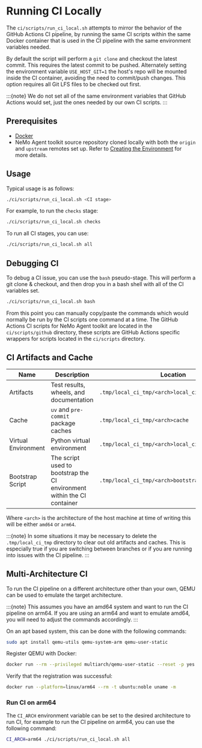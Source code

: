 <!--
    SPDX-FileCopyrightText: Copyright (c) 2025, NVIDIA CORPORATION & AFFILIATES. All rights reserved.
    SPDX-License-Identifier: Apache-2.0

    Licensed under the Apache License, Version 2.0 (the "License");
    you may not use this file except in compliance with the License.
    You may obtain a copy of the License at

    http://www.apache.org/licenses/LICENSE-2.0

    Unless required by applicable law or agreed to in writing, software
    distributed under the License is distributed on an "AS IS" BASIS,
    WITHOUT WARRANTIES OR CONDITIONS OF ANY KIND, either express or implied.
    See the License for the specific language governing permissions and
    limitations under the License.
-->

# Running CI Locally

The `ci/scripts/run_ci_local.sh` attempts to mirror the behavior of the GitHub Actions CI pipeline, by running the same CI scripts within the same Docker container that is used in the CI pipeline with the same environment variables needed.

By default the script will perform a `git clone` and checkout the latest commit. This requires the latest commit to be pushed. Alternately setting the environment variable `USE_HOST_GIT=1` the host's repo will be mounted inside the CI container, avoiding the need to commit/push changes. This option requires all Git LFS files to be checked out first.

:::{note}
We do not set all of the same environment variables that GitHub Actions would set, just the ones needed by our own CI scripts.
:::

## Prerequisites
- [Docker](https://docs.docker.com/get-docker/)
- NeMo Agent toolkit source repository cloned locally with both the `origin` and `upstream` remotes set up. Refer to [Creating the Environment](./contributing.md#creating-the-environment) for more details.

## Usage
Typical usage is as follows:
```bash
./ci/scripts/run_ci_local.sh <CI stage>
```

For example, to run the `checks` stage:
```bash
./ci/scripts/run_ci_local.sh checks
```

To run all CI stages, you can use:
```bash
./ci/scripts/run_ci_local.sh all
```

## Debugging CI

To debug a CI issue, you can use the `bash` pseudo-stage. This will perform a git clone & checkout, and then drop you in a bash shell with all of the CI variables set.
```bash
./ci/scripts/run_ci_local.sh bash
```

From this point you can manually copy/paste the commands which would normally be run by the CI scripts one command at a time. The GitHub Actions CI scripts for NeMo Agent toolkit are located in the `ci/scripts/github` directory, these scripts are GitHub Actions specific wrappers for scripts located in the `ci/scripts` directory.

## CI Artifacts and Cache

| Name | Description | Location |
|--|--|--|
| Artifacts | Test results, wheels, and documentation | `.tmp/local_ci_tmp/<arch>local_ci_workspace` |
| Cache | `uv` and `pre-commit` package caches | `.tmp/local_ci_tmp/<arch>cache` |
| Virtual Environment | Python virtual environment | `.tmp/local_ci_tmp/<arch>local_ci_workspace/.venv` |
| Bootstrap Script | The script used to bootstrap the CI environment within the CI container | `.tmp/local_ci_tmp/<arch>bootstrap_local_ci.sh` |

Where `<arch>` is the architecture of the host machine at time of writing this will be either `amd64` or `arm64`.

:::{note}
In some situations it may be necessary to delete the `.tmp/local_ci_tmp` directory to clear out old artifacts and caches. This is especially true if you are switching between branches or if you are running into issues with the CI pipeline.
:::

## Multi-Architecture CI
To run the CI pipeline on a different architecture other than your own, QEMU can be used to emulate the target architecture.

:::{note}
This assumes you have an amd64 system and want to run the CI pipeline on arm64. If you are using an arm64 and want to emulate amd64, you will need to adjust the commands accordingly.
:::

On an apt based system, this can be done with the following commands:
<!-- path-check-skip-begin -->
```bash
sudo apt install qemu-utils qemu-system-arm qemu-user-static
```

Register QEMU with Docker:
```bash
docker run --rm --privileged multiarch/qemu-user-static --reset -p yes
```

Verify that the registration was successful:
```bash
docker run --platform=linux/arm64 --rm -t ubuntu:noble uname -m
```
<!-- path-check-skip-end -->

### Run CI on arm64
The `CI_ARCH` environment variable can be set to the desired architecture to run CI, for example to run the CI pipeline on arm64, you can use the following command:
```bash
CI_ARCH=arm64 ./ci/scripts/run_ci_local.sh all
```
